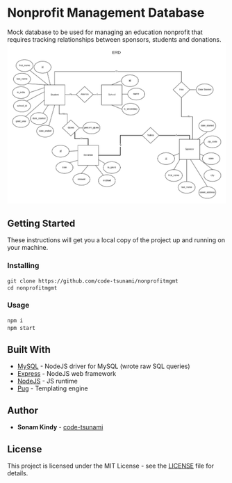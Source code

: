 # Nonprofit Management Database

Mock database to be used for managing an education nonprofit that requires tracking relationships between sponsors, students and donations.
![](ERD.png)

## Getting Started

These instructions will get you a local copy of the project up and running on your machine.

### Installing
```
git clone https://github.com/code-tsunami/nonprofitmgmt
cd nonprofitmgmt
```

### Usage

```sh
npm i
npm start
```

## Built With

* [MySQL](https://www.npmjs.com/package/mysql) - NodeJS driver for MySQL (wrote raw SQL queries)
* [Express](https://expressjs.com/) - NodeJS web framework
* [NodeJS](https://nodejs.org/en/) - JS runtime
* [Pug](https://github.com/pugjs/pug) - Templating engine

## Author

* **Sonam Kindy** - [code-tsunami](https://github.com/code-tsunami)

<!-- ## Acknowledgments (Resources)

* Inspiration
* Code used
* etc. -->

## License

This project is licensed under the MIT License - see the [LICENSE](LICENSE) file for details.
